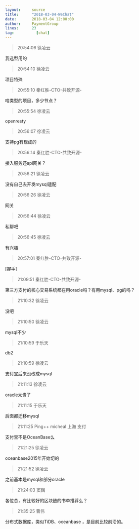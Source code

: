 ```yaml
---
layout:     source 
title:      "2018-03-04-WeChat"
date:       2018-03-04 12:00:00
author:     PaymentGroup
lines:      23 
tag:		  [chat]
---
```

> 20:54:06  徐凌云  
   
我选型用的  
   
> 20:54:10  徐凌云  
   
项目特殊  
   
> 20:55:10  秦红胜-CTO-共致开源-  
   
啥类型的项目，多少节点？  
   
> 20:55:54  徐凌云  
   
openresty  
   
> 20:56:07  徐凌云  
   
支持pg有现成的  
   
> 20:56:14  秦红胜-CTO-共致开源-  
   
接入服务还api网关？  
   
> 20:56:21  徐凌云  
   
没有自己去开发mysql适配  
   
> 20:56:26  徐凌云  
   
网关  
   
> 20:56:44  徐凌云  
   
私聊吧  
   
> 20:56:45  徐凌云  
   
有兴趣  
   
> 20:57:01  秦红胜-CTO-共致开源-  
   
[握手]  
   
> 21:09:51  秦红胜-CTO-共致开源-  
   
第三方支付的核心交易系统都在用oracle吗？有用mysql、pg的吗？  
   
> 21:10:32  徐凌云  
   
没吧  
   
> 21:10:50  徐凌云  
   
mysql不少  
   
> 21:10:59  于乐天  
   
db2  
   
> 21:10:59  徐凌云  
   
支付宝后来没改成mysql  
   
> 21:11:13  徐凌云  
   
oracle太贵了  
   
> 21:11:15  于乐天  
   
后面都迁移mysql  
   
> 21:11:25  Ping++ micheal 上海 支付   
   
支付宝不是OceanBase么  
   
> 21:21:25  徐凌云  
   
oceanbase2015年开始切的  
   
> 21:21:52  徐凌云  
   
之前基本是mysql和部分oracle  
   
> 21:24:03  窦巍  
   
各位总，有比较好的区块链的书单推荐么？  
   
> 21:35:25  曹伟  
   
分布式数据库，类似TiDB、oceanbase ，是目前比较前沿的。  
   
